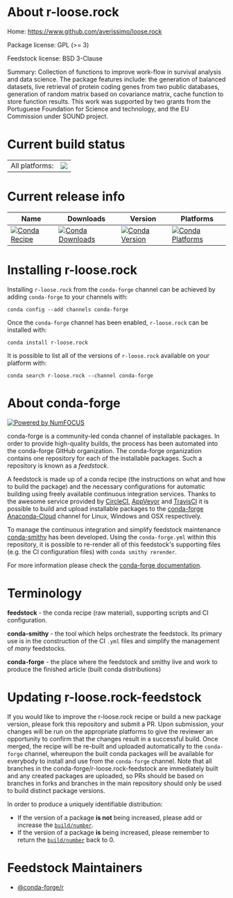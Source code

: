 About r-loose.rock
==================

Home: https://www.github.com/averissimo/loose.rock

Package license: GPL (>= 3)

Feedstock license: BSD 3-Clause

Summary: Collection of functions to improve work-flow in survival analysis and data science. The package features include: the generation of balanced datasets, live retrieval of  protein coding genes from two public databases, generation of random  matrix based on covariance matrix, cache function to store function results. This work was supported by two grants from the Portuguese Foundation for Science and technology, and the EU Commission under SOUND project.



Current build status
====================


<table><tr><td>All platforms:</td>
    <td>
      <a href="https://dev.azure.com/conda-forge/feedstock-builds/_build/latest?definitionId=7492&branchName=master">
        <img src="https://dev.azure.com/conda-forge/feedstock-builds/_apis/build/status/r-loose.rock-feedstock?branchName=master">
      </a>
    </td>
  </tr>
</table>

Current release info
====================

| Name | Downloads | Version | Platforms |
| --- | --- | --- | --- |
| [![Conda Recipe](https://img.shields.io/badge/recipe-r--loose.rock-green.svg)](https://anaconda.org/conda-forge/r-loose.rock) | [![Conda Downloads](https://img.shields.io/conda/dn/conda-forge/r-loose.rock.svg)](https://anaconda.org/conda-forge/r-loose.rock) | [![Conda Version](https://img.shields.io/conda/vn/conda-forge/r-loose.rock.svg)](https://anaconda.org/conda-forge/r-loose.rock) | [![Conda Platforms](https://img.shields.io/conda/pn/conda-forge/r-loose.rock.svg)](https://anaconda.org/conda-forge/r-loose.rock) |

Installing r-loose.rock
=======================

Installing `r-loose.rock` from the `conda-forge` channel can be achieved by adding `conda-forge` to your channels with:

```
conda config --add channels conda-forge
```

Once the `conda-forge` channel has been enabled, `r-loose.rock` can be installed with:

```
conda install r-loose.rock
```

It is possible to list all of the versions of `r-loose.rock` available on your platform with:

```
conda search r-loose.rock --channel conda-forge
```


About conda-forge
=================

[![Powered by NumFOCUS](https://img.shields.io/badge/powered%20by-NumFOCUS-orange.svg?style=flat&colorA=E1523D&colorB=007D8A)](http://numfocus.org)

conda-forge is a community-led conda channel of installable packages.
In order to provide high-quality builds, the process has been automated into the
conda-forge GitHub organization. The conda-forge organization contains one repository
for each of the installable packages. Such a repository is known as a *feedstock*.

A feedstock is made up of a conda recipe (the instructions on what and how to build
the package) and the necessary configurations for automatic building using freely
available continuous integration services. Thanks to the awesome service provided by
[CircleCI](https://circleci.com/), [AppVeyor](https://www.appveyor.com/)
and [TravisCI](https://travis-ci.com/) it is possible to build and upload installable
packages to the [conda-forge](https://anaconda.org/conda-forge)
[Anaconda-Cloud](https://anaconda.org/) channel for Linux, Windows and OSX respectively.

To manage the continuous integration and simplify feedstock maintenance
[conda-smithy](https://github.com/conda-forge/conda-smithy) has been developed.
Using the ``conda-forge.yml`` within this repository, it is possible to re-render all of
this feedstock's supporting files (e.g. the CI configuration files) with ``conda smithy rerender``.

For more information please check the [conda-forge documentation](https://conda-forge.org/docs/).

Terminology
===========

**feedstock** - the conda recipe (raw material), supporting scripts and CI configuration.

**conda-smithy** - the tool which helps orchestrate the feedstock.
                   Its primary use is in the construction of the CI ``.yml`` files
                   and simplify the management of *many* feedstocks.

**conda-forge** - the place where the feedstock and smithy live and work to
                  produce the finished article (built conda distributions)


Updating r-loose.rock-feedstock
===============================

If you would like to improve the r-loose.rock recipe or build a new
package version, please fork this repository and submit a PR. Upon submission,
your changes will be run on the appropriate platforms to give the reviewer an
opportunity to confirm that the changes result in a successful build. Once
merged, the recipe will be re-built and uploaded automatically to the
`conda-forge` channel, whereupon the built conda packages will be available for
everybody to install and use from the `conda-forge` channel.
Note that all branches in the conda-forge/r-loose.rock-feedstock are
immediately built and any created packages are uploaded, so PRs should be based
on branches in forks and branches in the main repository should only be used to
build distinct package versions.

In order to produce a uniquely identifiable distribution:
 * If the version of a package **is not** being increased, please add or increase
   the [``build/number``](https://conda.io/docs/user-guide/tasks/build-packages/define-metadata.html#build-number-and-string).
 * If the version of a package **is** being increased, please remember to return
   the [``build/number``](https://conda.io/docs/user-guide/tasks/build-packages/define-metadata.html#build-number-and-string)
   back to 0.

Feedstock Maintainers
=====================

* [@conda-forge/r](https://github.com/conda-forge/r/)

